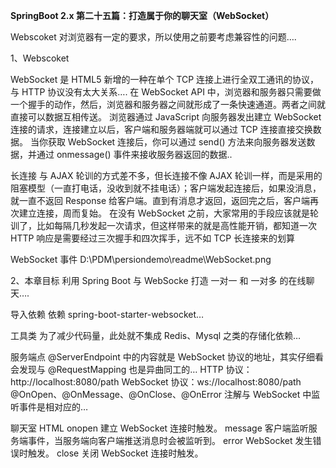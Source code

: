**SpringBoot 2.x 第二十五篇：打造属于你的聊天室（WebSocket）**

Webscoket 对浏览器有一定的要求，所以使用之前要考虑兼容性的问题….

1、Webscoket

WebSocket 是 HTML5 新增的一种在单个 TCP 连接上进行全双工通讯的协议，与 HTTP 协议没有太大关系….
在 WebSocket API 中，浏览器和服务器只需要做一个握手的动作，然后，浏览器和服务器之间就形成了一条快速通道。两者之间就直接可以数据互相传送。
浏览器通过 JavaScript 向服务器发出建立 WebSocket 连接的请求，连接建立以后，客户端和服务器端就可以通过 TCP 连接直接交换数据。
当你获取 WebSocket 连接后，你可以通过 send() 方法来向服务器发送数据，并通过 onmessage() 事件来接收服务器返回的数据..

长连接
与 AJAX 轮训的方式差不多，但长连接不像 AJAX 轮训一样，而是采用的阻塞模型（一直打电话，没收到就不挂电话）；客户端发起连接后，如果没消息，就一直不返回 Response 给客户端。直到有消息才返回，返回完之后，客户端再次建立连接，周而复始。
在没有 WebSocket 之前，大家常用的手段应该就是轮训了，比如每隔几秒发起一次请求，但这样带来的就是高性能开销，都知道一次 HTTP 响应是需要经过三次握手和四次挥手，远不如 TCP 长连接来的划算

WebSocket 事件
D:\PDM\persiondemo\readme\WebSocket.png

2、本章目标
利用 Spring Boot 与 WebSocke 打造 一对一 和 一对多 的在线聊天….

导入依赖
依赖 spring-boot-starter-websocket…

工具类
为了减少代码量，此处就不集成 Redis、Mysql 之类的存储化依赖…

服务端点
@ServerEndpoint 中的内容就是 WebSocket 协议的地址，其实仔细看会发现与 @RequestMapping 也是异曲同工的…
HTTP 协议：http://localhost:8080/path
WebSocket 协议：ws://localhost:8080/path
@OnOpen、@OnMessage、@OnClose、@OnError 注解与 WebSocket 中监听事件是相对应的…

聊天室 HTML
onopen 建立 WebSocket 连接时触发。
message 客户端监听服务端事件，当服务端向客户端推送消息时会被监听到。
error WebSocket 发生错误时触发。
close 关闭 WebSocket 连接时触发。